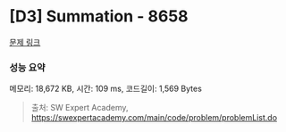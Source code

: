 # [D3] Summation - 8658 

[문제 링크](https://swexpertacademy.com/main/code/problem/problemDetail.do?contestProbId=AW1lwyh6WPwDFARC) 

### 성능 요약

메모리: 18,672 KB, 시간: 109 ms, 코드길이: 1,569 Bytes



> 출처: SW Expert Academy, https://swexpertacademy.com/main/code/problem/problemList.do